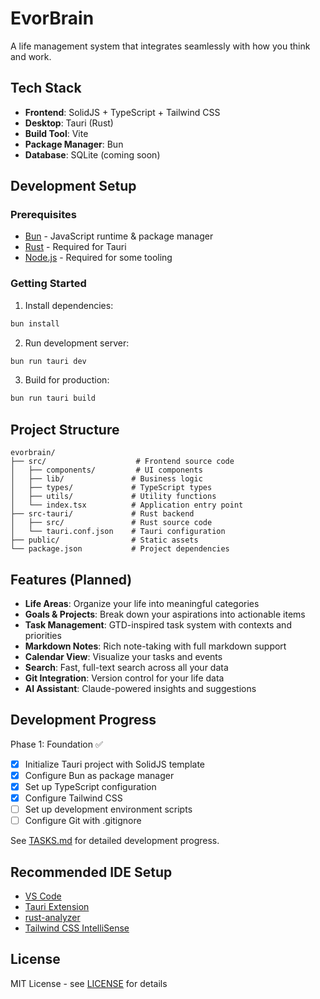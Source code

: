 # EvorBrain

A life management system that integrates seamlessly with how you think and work.

## Tech Stack

- **Frontend**: SolidJS + TypeScript + Tailwind CSS
- **Desktop**: Tauri (Rust)
- **Build Tool**: Vite
- **Package Manager**: Bun
- **Database**: SQLite (coming soon)

## Development Setup

### Prerequisites

- [Bun](https://bun.sh/) - JavaScript runtime & package manager
- [Rust](https://www.rust-lang.org/) - Required for Tauri
- [Node.js](https://nodejs.org/) - Required for some tooling

### Getting Started

1. Install dependencies:
```bash
bun install
```

2. Run development server:
```bash
bun run tauri dev
```

3. Build for production:
```bash
bun run tauri build
```

## Project Structure

```
evorbrain/
├── src/                    # Frontend source code
│   ├── components/         # UI components
│   ├── lib/               # Business logic
│   ├── types/             # TypeScript types
│   ├── utils/             # Utility functions
│   └── index.tsx          # Application entry point
├── src-tauri/             # Rust backend
│   ├── src/               # Rust source code
│   └── tauri.conf.json    # Tauri configuration
├── public/                # Static assets
└── package.json           # Project dependencies
```

## Features (Planned)

- **Life Areas**: Organize your life into meaningful categories
- **Goals & Projects**: Break down your aspirations into actionable items
- **Task Management**: GTD-inspired task system with contexts and priorities
- **Markdown Notes**: Rich note-taking with full markdown support
- **Calendar View**: Visualize your tasks and events
- **Search**: Fast, full-text search across all your data
- **Git Integration**: Version control for your life data
- **AI Assistant**: Claude-powered insights and suggestions

## Development Progress

Phase 1: Foundation ✅
- [x] Initialize Tauri project with SolidJS template
- [x] Configure Bun as package manager
- [x] Set up TypeScript configuration
- [x] Configure Tailwind CSS
- [ ] Set up development environment scripts
- [ ] Configure Git with .gitignore

See [TASKS.md](./TASKS.md) for detailed development progress.

## Recommended IDE Setup

- [VS Code](https://code.visualstudio.com/) 
- [Tauri Extension](https://marketplace.visualstudio.com/items?itemName=tauri-apps.tauri-vscode)
- [rust-analyzer](https://marketplace.visualstudio.com/items?itemName=rust-lang.rust-analyzer)
- [Tailwind CSS IntelliSense](https://marketplace.visualstudio.com/items?itemName=bradlc.vscode-tailwindcss)

## License

MIT License - see [LICENSE](./LICENSE) for details
